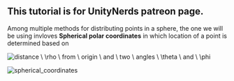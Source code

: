 ## This tutorial is for UnityNerds patreon page.


Among multiple methods for distributing points in a sphere, the one we will be using invloves **Spherical polar coordinates** in which location of a point is determined based on   
    
<img src="https://latex.codecogs.com/gif.latex?distance&space;\&space;\rho&space;\&space;from&space;\&space;origin&space;\&space;and&space;\&space;two&space;\&space;angles&space;\&space;\theta&space;\&space;and&space;\&space;\phi" title="distance \ \rho \ from \ origin \ and \ two \ angles \ \theta \ and \ \phi" />
    
![spherical_coordinates](https://user-images.githubusercontent.com/23467551/136846587-7ae62649-6762-41f8-9e08-b4eee38e9971.png)



